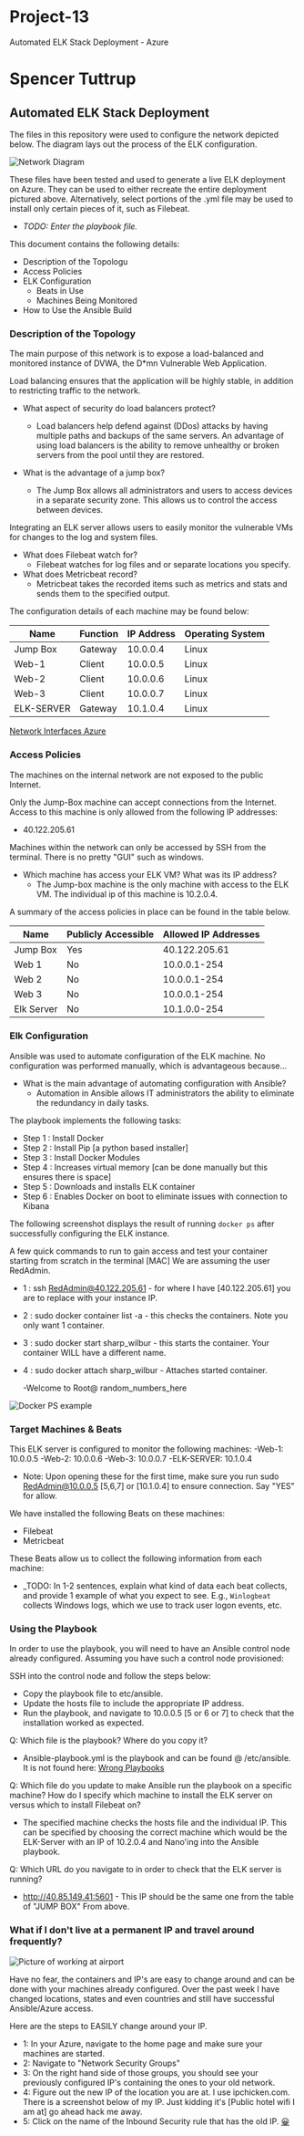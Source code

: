 # Project-13
Automated ELK Stack Deployment - Azure
# Spencer Tuttrup
## Automated ELK Stack Deployment

The files in this repository were used to configure the network depicted below. The diagram lays out the process of the ELK configuration.

![Network Diagram](Diagram/networkdiagram.png)

These files have been tested and used to generate a live ELK deployment on Azure. They can be used to either recreate the entire deployment pictured above. Alternatively, select portions of the .yml file may be used to install only certain pieces of it, such as Filebeat.

  - _TODO: Enter the playbook file._

This document contains the following details:
- Description of the Topologu
- Access Policies
- ELK Configuration
  - Beats in Use
  - Machines Being Monitored
- How to Use the Ansible Build


### Description of the Topology

The main purpose of this network is to expose a load-balanced and monitored instance of DVWA, the D*mn Vulnerable Web Application.

Load balancing ensures that the application will be highly stable, in addition to restricting traffic to the network.

  - What aspect of security do load balancers protect?
      - Load balancers help defend against (DDos) attacks by having multiple paths and backups of the same servers. An advantage of using load balancers is the ability to remove unhealthy or broken servers from the pool until they are restored.

  - What is the advantage of a jump box?
      - The Jump Box allows all administrators and users to access devices in a separate security zone. This allows us to control the access between devices.

Integrating an ELK server allows users to easily monitor the vulnerable VMs for changes to the log and system files.
  - What does Filebeat watch for?
      - Filebeat watches for log files and or separate locations you specify. 
  - What does Metricbeat record?
      - Metricbeat takes the recorded items such as metrics and stats and sends them to the specified output.

The configuration details of each machine may be found below:

| Name        | Function | IP Address | Operating System |
|-------------|----------|------------|------------------|
| Jump Box    | Gateway  | 10.0.0.4   | Linux            |
| Web-1       | Client   | 10.0.0.5   | Linux            |
| Web-2       | Client   | 10.0.0.6   | Linux            |
| Web-3       | Client   | 10.0.0.7   | Linux            |
| ELK-SERVER  | Gateway  | 10.1.0.4   | Linux            |

[Network Interfaces Azure](Images/Network_Interfaces.png)

### Access Policies

The machines on the internal network are not exposed to the public Internet.

Only the Jump-Box machine can accept connections from the Internet. Access to this machine is only allowed from the following IP addresses:
- 40.122.205.61

Machines within the network can only be accessed by SSH from the terminal. There is no pretty "GUI" such as windows.
  - Which machine has access your ELK VM? What was its IP address?
      - The Jump-box machine is the only machine with access to the ELK VM. The individual ip of this machine is 10.2.0.4.

A summary of the access policies in place can be found in the table below.

| Name       | Publicly Accessible | Allowed IP Addresses |
|------------|---------------------|----------------------|
| Jump Box   | Yes                 | 40.122.205.61        |
| Web 1      | No                  | 10.0.0.1-254         |
| Web 2      | No                  | 10.0.0.1-254         |
| Web 3      | No                  | 10.0.0.1-254         |
| Elk Server | No                  | 10.1.0.0-254         |

### Elk Configuration

Ansible was used to automate configuration of the ELK machine. No configuration was performed manually, which is advantageous because...
  - What is the main advantage of automating configuration with Ansible?
      - Automation in Ansible allows IT administrators the ability to eliminate the redundancy in daily tasks. 

The playbook implements the following tasks:
- Step 1 : Install Docker
- Step 2 : Install Pip [a python based installer]
- Step 3 : Install Docker Modules
- Step 4 : Increases virtual memory [can be done manually but this ensures there is space]
- Step 5 : Downloads and installs ELK container
- Step 6 : Enables Docker on boot to eliminate issues with connection to Kibana

The following screenshot displays the result of running `docker ps` after successfully configuring the ELK instance.

A few quick commands to run to gain access and test your container starting from scratch in the terminal [MAC] We are assuming the user RedAdmin.
- 1 : ssh RedAdmin@40.122.205.61 - for where I have [40.122.205.61] you are to replace with your instance IP.
- 2 : sudo docker container list -a - this checks the containers. Note you only want 1 container.
- 3 : sudo docker start sharp_wilbur - this starts the container. Your container WILL have a different name.
- 4 : sudo docker attach sharp_wilbur - Attaches started container.

   -Welcome to Root@ random_numbers_here

![Docker PS example](Images/sudo_docker_ps.png)

### Target Machines & Beats
This ELK server is configured to monitor the following machines:
-Web-1: 10.0.0.5
-Web-2: 10.0.0.6
-Web-3: 10.0.0.7
-ELK-SERVER: 10.1.0.4

   - Note: Upon opening these for the first time, make sure you run sudo RedAdmin@10.0.0.5 [5,6,7] or [10.1.0.4] to ensure connection. Say "YES" for allow.

We have installed the following Beats on these machines:
- Filebeat
- Metricbeat


These Beats allow us to collect the following information from each machine:
- _TODO: In 1-2 sentences, explain what kind of data each beat collects, and provide 1 example of what you expect to see. E.g., `Winlogbeat` collects Windows logs, which we use to track user logon events, etc.

### Using the Playbook
In order to use the playbook, you will need to have an Ansible control node already configured. Assuming you have such a control node provisioned:

SSH into the control node and follow the steps below:
- Copy the playbook file to etc/ansible.
- Update the hosts file to include the appropriate IP address.
- Run the playbook, and navigate to 10.0.0.5 [5 or 6 or 7] to check that the installation worked as expected.

Q: Which file is the playbook? Where do you copy it?
 - Ansible-playbook.yml is the playbook and can be found @ /etc/ansible. It is not found here: [Wrong Playbooks](Linux/wrong_playbooks.mp3)

Q: Which file do you update to make Ansible run the playbook on a specific machine? How do I specify which machine to install the ELK server on versus which to install Filebeat on?
 - The specified machine checks the hosts file and the individual IP. This can be specified by choosing the correct machine which would be the ELK-Server with an IP of 10.2.0.4 and Nano'ing into the Ansible playbook.

Q: Which URL do you navigate to in order to check that the ELK server is running?
 - http://40.85.149.41:5601 - This IP should be the same one from the table of "JUMP BOX" From above.

### What if I don't live at a permanent IP and travel around frequently? 

![Picture of working at airport](Images/Configure_anywhere.png)

Have no fear, the containers and IP's are easy to change around and can be done with your machines already configured. Over the past week I have changed locations, states and even countries and still have successful Ansible/Azure access. 

Here are the steps to EASILY change around your IP.
- 1: In your Azure, navigate to the home page and make sure your machines are started.
- 2: Navigate to "Network Security Groups" 
- 3: On the right hand side of those groups, you should see your previously configured IP's containing the ones to your old network.
- 4: Figure out the new IP of the location you are at. I use ipchicken.com. There is a screenshot below of my IP. Just kidding it's [Public hotel wifi I am at] go ahead hack me away.
- 5: Click on the name of the Inbound Security rule that has the old IP. [:grinning:](Images/localip.png)


